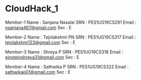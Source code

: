 # CloudHack_1
Member-1
Name : Sanjana Nasalai
SRN : PES1UG19CS291
Email : nsanjana467@gmail.com
Sec : E

Member-2
Name : Tejolakshmi PN
SRN : PES1UG19CS317
Email : tejolakshmi123@gmail.com
Sec : E

Member-3
Name : Shreya P
SRN : PES1UG19CS318
Email : einsteinshreya31@gmail.com
Sec : E

Member-4
Name : Sathwika P
SRN : PES1UG19CS322
Email : sathwikap01@gmail.com
Sec : E
